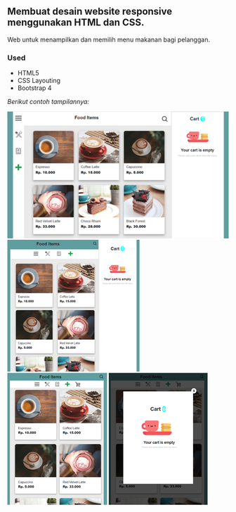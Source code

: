 ## Membuat desain website responsive menggunakan HTML dan CSS.
Web untuk menampilkan dan memilih menu makanan bagi pelanggan.


### Used
* HTML5
* CSS Layouting
* Bootstrap 4


<i>Berikut contoh tampilannya:</i>

![Large + device](https://github.com/atiakhairunican/Devops-Engineer/blob/main/Membuat%20web%20desain%20menggunakan%20HTML%20CSS/img/large.png)
![Medium device](https://github.com/atiakhairunican/Devops-Engineer/blob/main/Membuat%20web%20desain%20menggunakan%20HTML%20CSS/img/medium.png)
![Small device](https://github.com/atiakhairunican/Devops-Engineer/blob/main/Membuat%20web%20desain%20menggunakan%20HTML%20CSS/img/small.png)
![Overlay](https://github.com/atiakhairunican/Devops-Engineer/blob/main/Membuat%20web%20desain%20menggunakan%20HTML%20CSS/img/small-overlay.png)
